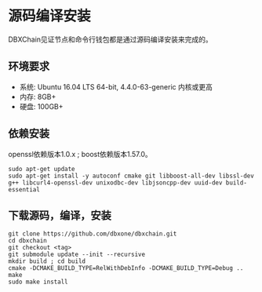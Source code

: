 # 源码编译安装

DBXChain见证节点和命令行钱包都是通过源码编译安装来完成的。

## 环境要求
* 系统: Ubuntu 16.04 LTS 64-bit, 4.4.0-63-generic 内核或更高
* 内存: 8GB+
* 硬盘: 100GB+

## 依赖安装

openssl依赖版本1.0.x ; boost依赖版本1.57.0。

```
sudo apt-get update
sudo apt-get install -y autoconf cmake git libboost-all-dev libssl-dev g++ libcurl4-openssl-dev unixodbc-dev libjsoncpp-dev uuid-dev build-essential
```

## 下载源码，编译，安装

```
git clone https://github.com/dbxone/dbxchain.git
cd dbxchain
git checkout <tag>
git submodule update --init --recursive
mkdir build ; cd build
cmake -DCMAKE_BUILD_TYPE=RelWithDebInfo -DCMAKE_BUILD_TYPE=Debug ..
make
sudo make install
```

